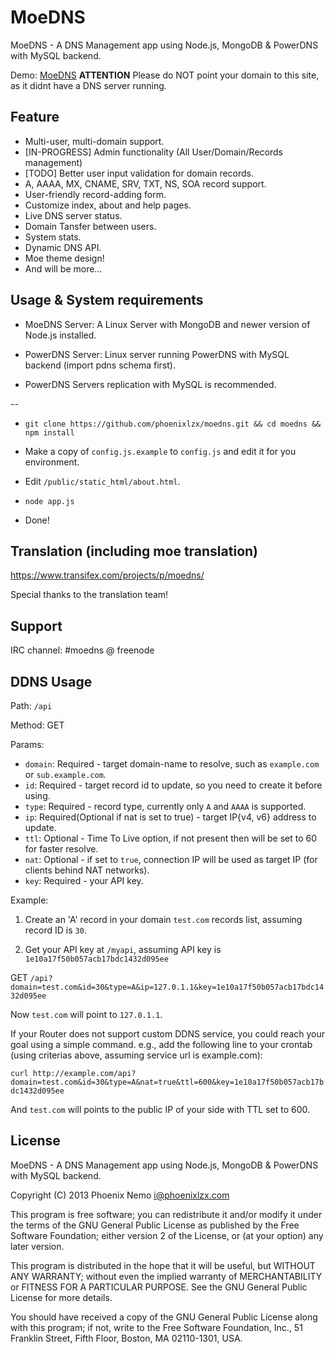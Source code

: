 MoeDNS
======

MoeDNS - A DNS Management app using Node.js, MongoDB &amp; PowerDNS with MySQL backend.

Demo: [MoeDNS](http://moedns.phoenixlzx.com)  **ATTENTION** Please do NOT point your domain to this site, as it didnt have a DNS server running.

## Feature

* Multi-user, multi-domain support.
* [IN-PROGRESS] Admin functionality (All User/Domain/Records management)
* [TODO] Better user input validation for domain records.
* A, AAAA, MX, CNAME, SRV, TXT, NS, SOA record support.
* User-friendly record-adding form.
* Customize index, about and help pages.
* Live DNS server status.
* Domain Tansfer between users.
* System stats.
* Dynamic DNS API.
* Moe theme design!
* And will be more...

## Usage & System requirements

* MoeDNS Server: A Linux Server with MongoDB and newer version of Node.js installed.

* PowerDNS Server: Linux server running PowerDNS with MySQL backend (import pdns schema first).

* PowerDNS Servers replication with MySQL is recommended.

--

* `git clone https://github.com/phoenixlzx/moedns.git && cd moedns && npm install`

* Make a copy of `config.js.example` to `config.js` and edit it for you environment.

* Edit `/public/static_html/about.html`.

* `node app.js`

* Done!

## Translation (including moe translation)

https://www.transifex.com/projects/p/moedns/

Special thanks to the translation team!

## Support

IRC channel: #moedns @ freenode

## DDNS Usage

Path: `/api`

Method: GET

Params:
* `domain`: Required - target domain-name to resolve, such as `example.com` or `sub.example.com`.
* `id`: Required - target record id to update, so you need to create it before using.
* `type`: Required - record type, currently only `A` and `AAAA` is supported.
* `ip`: Required(Optional if nat is set to true) - target IP{v4, v6} address to update.
* `ttl`: Optional - Time To Live option, if not present then will be set to 60 for faster resolve.
* `nat`: Optional - if set to `true`, connection IP will be used as target IP (for clients behind NAT networks).
* `key`: Required - your API key.

Example: 

1. Create an 'A' record in your domain `test.com` records list, assuming record ID is `30`.

2. Get your API key at `/myapi`, assuming API key is `1e10a17f50b057acb17bdc1432d095ee`

GET `/api?domain=test.com&id=30&type=A&ip=127.0.1.1&key=1e10a17f50b057acb17bdc1432d095ee`

Now `test.com` will point to `127.0.1.1`.

If your Router does not support custom DDNS service, you could reach your goal using a simple command. e.g., add the following line to your crontab (using criterias above, assuming service url is example.com):

`curl http://example.com/api?domain=test.com&id=30&type=A&nat=true&ttl=600&key=1e10a17f50b057acb17bdc1432d095ee`

And `test.com` will points to the public IP of your side with TTL set to 600.

## License

MoeDNS - A DNS Management app using Node.js, MongoDB &amp; PowerDNS with MySQL backend.

Copyright (C) 2013  Phoenix Nemo <i@phoenixlzx.com>

This program is free software; you can redistribute it and/or modify it under the terms of the GNU General Public License as published by the Free Software Foundation; either version 2 of the License, or (at your option) any later version.

This program is distributed in the hope that it will be useful, but WITHOUT ANY WARRANTY; without even the implied warranty of MERCHANTABILITY or FITNESS FOR A PARTICULAR PURPOSE. See the GNU General Public License for more details.

You should have received a copy of the GNU General Public License along with this program; if not, write to the Free Software Foundation, Inc., 51 Franklin Street, Fifth Floor, Boston, MA  02110-1301, USA.
